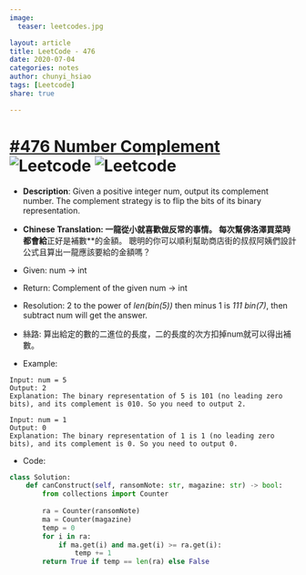 ```yaml
---
image:
  teaser: leetcodes.jpg

layout: article
title: LeetCode - 476
date: 2020-07-04
categories: notes
author: chunyi_hsiao
tags: [Leetcode]
share: true

---
```

# [#476 Number Complement](https://leetcode.com/problems/number-complement/) ![Leetcode](https://img.shields.io/badge/Easy-Leetcode-green.svg) ![Leetcode](https://img.shields.io/badge/WeekOne-MayChallange-red.svg)

- **Description**: Given a positive integer num, output its complement number. 
    The complement strategy is to flip the bits of its binary representation. 

- **Chinese Translation: 一龍從小就喜歡做反常的事情。
    每次幫佛洛澤買菜時都會給**正好是補數**的金額。
    聰明的你可以順利幫助商店街的叔叔阿姨們設計公式且算出一龍應該要給的金額嗎？

- Given: num -> int
- Return: Complement of the given num -> int
- Resolution: 2 to the power of *len(bin(5))* then minus 1 is *111 bin(7)*, then subtract num will get the answer.
- 絲路: 算出給定的數的二進位的長度，二的長度的次方扣掉num就可以得出補數。
- Example:
```
Input: num = 5
Output: 2
Explanation: The binary representation of 5 is 101 (no leading zero bits), and its complement is 010. So you need to output 2.

Input: num = 1
Output: 0
Explanation: The binary representation of 1 is 1 (no leading zero bits), and its complement is 0. So you need to output 0.
```
- Code:
```python
class Solution:
    def canConstruct(self, ransomNote: str, magazine: str) -> bool:
        from collections import Counter
        
        ra = Counter(ransomNote)
        ma = Counter(magazine)
        temp = 0
        for i in ra:
            if ma.get(i) and ma.get(i) >= ra.get(i):
                temp += 1
        return True if temp == len(ra) else False
```
